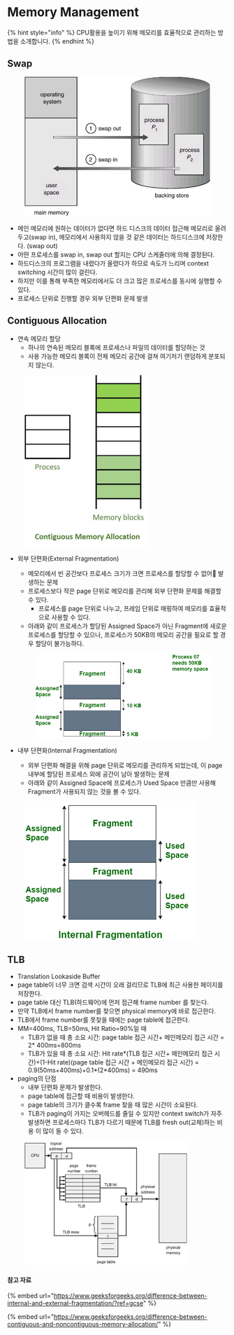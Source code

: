 # Memory Management



{% hint style="info" %}
CPU활용을 높이기 위해 메모리를 효율적으로 관리하는 방법을 소개합니다.
{% endhint %}

## Swap

<figure><img src="../../.gitbook/assets/image (1) (1) (1) (1) (1) (1) (1) (1) (1) (1) (1) (1) (1) (1) (1) (1) (1) (1) (1) (1) (1) (1) (1) (1) (1) (1) (1) (1) (1) (1) (1) (1) (1).png" alt=""><figcaption></figcaption></figure>

* 메인 메모리에 원하는 데이터가 없다면 하드 디스크의 데이터 접근해 메모리로 올려두고(swap in), 메모리에서 사용하지 않을 것 같은 데이터는 하드디스크에 저장한다. (swap out)
* 어떤 프로세스를 swap in, swap out 할지는 CPU 스케줄러에 의해 결정된다.
* 하드디스크의 프로그램을 내렸다가 올렸다가 하므로 속도가 느리며 context switching 시간이 많이 걸린다.
* 하지만 이를 통해 부족한 메모리에서도 더 크고 많은 프로세스를 동시에 실행할 수 있다.
* 프로세스 단위로 진행할 경우 외부 단편화 문제 발생

## Contiguous Allocation

* 연속 메모리 할당
  * 하나의 연속된 메모리 블록에 프로세스나 파일의 데이터를 할당하는 것
  * 사용 가능한 메모리 블록이 전체 메모리 공간에 걸쳐 여기저기 랜덤하게 분포되지 않는다.

<figure><img src="../../.gitbook/assets/image (3) (2).png" alt="" width="284"><figcaption></figcaption></figure>

*   외부 단편화(External Fragmentation)

    * 메모리에서 빈 공간보다 프로세스 크기가 크면 프로세스를 할당할 수 없어 발생하는 문제
    * 프로세스보다 작은 page 단위로 메모리를 관리해 외부 단편화 문제를 해결할 수 있다.
      * 프로세스를 page 단위로 나누고, 프레임 단위로 매핑하여 메모리를 효율적으로 사용할 수 있다.
    * 아래와 같이 프로세스가 할당된 Assigned Space가 아닌 Fragment에 새로운 프로세스를 할당할 수 있으나, 프로세스가 50KB의 메모리 공간을 필요로 할 경우 할당이 불가능하다.

    <figure><img src="../../.gitbook/assets/image (2) (2).png" alt=""><figcaption></figcaption></figure>
* 내부 단편화(Internal Fragmentation)
  * 외부 단편화 해결을 위해 page 단위로 메모리를 관리하게 되었는데, 이 page 내부에 할당된 프로세스 외에 공간이 남아 발생하는 문제
  * 아래와 같이 Assigned Space에 프로세스가 Used Space 만큼만 사용해 Fragment가 사용되지 않는 것을 볼 수 있다.

<figure><img src="../../.gitbook/assets/image (1) (2).png" alt=""><figcaption></figcaption></figure>

## TLB

* Translation Lookaside Buffer
* page table이 너무 크면 검색 시간이 오래 걸리므로 TLB에 최근 사용한 페이지를 저장한다.
* page table 대신 TLB(하드웨어)에 먼저 접근해 frame number 를 찾는다.
* 만약 TLB에서 frame number를 찾으면 physical memory에 바로 접근한다.
* TLB에서 frame number를 못찾을 때에는 page table에 접근한다.
* MM=400ms, TLB=50ms, Hit Ratio=90%일 때
  * TLB가 없을 때 총 소요 시간: page table 접근 시간+ 메인메모리 접근 시간 = 2\* 400ms=800ms
  * TLB가 있을 때 총 소요 시간: Hit rate\*(TLB 접근 시간+ 메인메모리 접근 시 간)+(1-Hit rate)(page table 접근 시간 + 메인메모리 접근 시간) = 0.9(50ms+400ms)+0.1\*(2\*400ms) = 490ms&#x20;
* paging의 단점
  * 내부 단편화 문제가 발생한다.
  * page table에 접근할 때 비용이 발생한다.
  * page table의 크기가 클수록 frame 찾을 때 많은 시간이 소요된다.
  * TLB가 paging이 가지는 오버헤드를 줄일 수 있지만 context switch가 자주 발생하면 프로세스마다 TLB가 다르기 때문에 TLB를 fresh out(교체)하는 비용 이 많이 들 수 있다.

<figure><img src="../../.gitbook/assets/image (23) (1).png" alt="" width="375"><figcaption></figcaption></figure>



#### 참고 자료

{% embed url="https://www.geeksforgeeks.org/difference-between-internal-and-external-fragmentation/?ref=gcse" %}

{% embed url="https://www.geeksforgeeks.org/difference-between-contiguous-and-noncontiguous-memory-allocation/" %}
